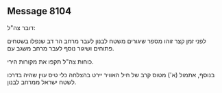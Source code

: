 ## Message 8104

דובר צה"ל:

לפני זמן קצר זוהו מספר שיגורים משטח לבנון לעבר מרחב הר דב שנפלו בשטחים פתוחים ושיגור נוסף לעבר מרחב משגב עם.

כוחות צה"ל תקפו את מקורות הירי.

בנוסף, אתמול (א') מטוס קרב של חיל האוויר יירט בהצלחה כלי טיס עוין שהיה בדרכו לשטח ישראל ממרחב לבנון.

